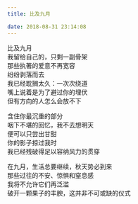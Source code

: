 ```yaml
---
title: 比及九月

date: 2018-08-31 23:14:08
---
```

比及九月\
我留给自己的，只剩一副骨架\
那些执著的爱意不再宽容\
纷纷剥落而去\
我已经耽搁太久：一次次绕道\
嘴上说着是为了避过你的埋伏\
但有方向的人怎么会放不下

含住你最沉重的部分\
咽下不堪的回忆，我不去想明天\
便可以只尝出甘甜\
你的影子掠过我时\
我已经残破得足以容纳风力的贯穿

在九月，生活总要继续，秋天势必到来\
那些过往的不安、惊惧和窒息感\
我将不允许它们再泛滥\
破开一颗果子的丰腴，这并非不可或缺的仪式
